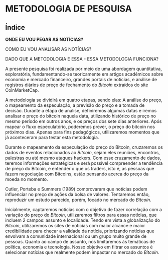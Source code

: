 # <a name="fundamentacao">METODOLOGIA DE PESQUISA</a>

## Índice

**ONDE EU VOU PEGAR AS NOTÍCIAS?**

COMO EU VOU ANALISAR AS NOTÍCIAS?

DADO QUE A METODOLOGIA É ESSA - ESSA METODOLOGIA FUNCIONA?

A presente pesquisa foi realizada por meio de uma abordagem quantitativa, exploratória, fundamentando-se teoricamente em artigos acadêmicos sobre economia e mercado financeiro, grandes portais de notícias, e análise de registros diários de preço de fechamento do _Bitcoin_ extraídos do site CoinMarketCap. 

A metodologia se dividirá em quatro etapas, sendo elas: A análise do preço, o mapeamento da especulação, a previsão do preço e a tomada de decisão. Durante a etapa de análise, definiremos algumas datas e iremos analisar o preço do bitcoin naquela data, utilizando histórico de preço no mesmo período em outros anos, e os preços dos sete dias anteriores. Após mapear o fluxo especulatório, poderemos prever, o preço do bitcoin nos próximos dias. Apenas para fins pedagógicos, utilizaremos momentos que já aconteceram para testar esta metodologia.

Durante o mapeamento da especulação do preço do Bitcoin, cruzaremos os dados de eventos relacionados ao _Bitcoin_, sejam eles reuniões, encontros, palestras ou até mesmo ataques hackers. Com esse cruzamento de dados, teremos informações estratégicas e será possível compreender a tendência de preço do Bitcoin, e entender o que os traders, isto é, as pessoas que fazem negociação com Bitcoins, estão pensando acerca do preço da moeda no momento.

Cutler, Porteba e Summers (1989) comprovaram que notícias podem influenciar no preço de ações da bolsa de valores. Tentaremos então, reproduzir um estudo parecido, porém, focado no mercado do _Bitcoin_.

Inicialmente, captaremos notícias com o objetivo de fazer correlação com a variação do preço do _Bitcoin_, utilizaremos filtros para essas notícias, que incluem 2 campos: assunto e localidade. Tendo em vista a globalização do _Bitcoin_, utilizaremos os sites de notícias com maior alcance e maior credibilidade para checar a validade da notícia, priorizando notícias que envolvam a comunidade internacional ou um grupo muito grande de pessoas. Quanto ao campo de assunto, nos limitaremos às temáticas de política, economia e tecnologia. Nosso objetivo em filtrar os assuntos é selecionar notícias que realmente podem impactar no mercado do _Bitcoin_. 